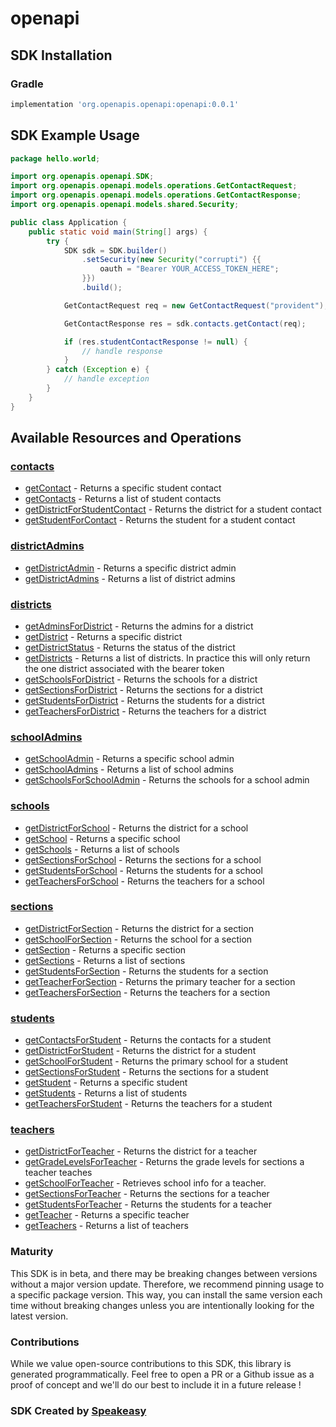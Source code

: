 # openapi

<!-- Start SDK Installation -->
## SDK Installation

### Gradle

```groovy
implementation 'org.openapis.openapi:openapi:0.0.1'
```
<!-- End SDK Installation -->

## SDK Example Usage
<!-- Start SDK Example Usage -->
```java
package hello.world;

import org.openapis.openapi.SDK;
import org.openapis.openapi.models.operations.GetContactRequest;
import org.openapis.openapi.models.operations.GetContactResponse;
import org.openapis.openapi.models.shared.Security;

public class Application {
    public static void main(String[] args) {
        try {
            SDK sdk = SDK.builder()
                .setSecurity(new Security("corrupti") {{
                    oauth = "Bearer YOUR_ACCESS_TOKEN_HERE";
                }})
                .build();

            GetContactRequest req = new GetContactRequest("provident");            

            GetContactResponse res = sdk.contacts.getContact(req);

            if (res.studentContactResponse != null) {
                // handle response
            }
        } catch (Exception e) {
            // handle exception
        }
    }
}
```
<!-- End SDK Example Usage -->

<!-- Start SDK Available Operations -->
## Available Resources and Operations


### [contacts](docs/contacts/README.md)

* [getContact](docs/contacts/README.md#getcontact) - Returns a specific student contact
* [getContacts](docs/contacts/README.md#getcontacts) - Returns a list of student contacts
* [getDistrictForStudentContact](docs/contacts/README.md#getdistrictforstudentcontact) - Returns the district for a student contact
* [getStudentForContact](docs/contacts/README.md#getstudentforcontact) - Returns the student for a student contact

### [districtAdmins](docs/districtadmins/README.md)

* [getDistrictAdmin](docs/districtadmins/README.md#getdistrictadmin) - Returns a specific district admin
* [getDistrictAdmins](docs/districtadmins/README.md#getdistrictadmins) - Returns a list of district admins

### [districts](docs/districts/README.md)

* [getAdminsForDistrict](docs/districts/README.md#getadminsfordistrict) - Returns the admins for a district
* [getDistrict](docs/districts/README.md#getdistrict) - Returns a specific district
* [getDistrictStatus](docs/districts/README.md#getdistrictstatus) - Returns the status of the district
* [getDistricts](docs/districts/README.md#getdistricts) - Returns a list of districts. In practice this will only return the one district associated with the bearer token
* [getSchoolsForDistrict](docs/districts/README.md#getschoolsfordistrict) - Returns the schools for a district
* [getSectionsForDistrict](docs/districts/README.md#getsectionsfordistrict) - Returns the sections for a district
* [getStudentsForDistrict](docs/districts/README.md#getstudentsfordistrict) - Returns the students for a district
* [getTeachersForDistrict](docs/districts/README.md#getteachersfordistrict) - Returns the teachers for a district

### [schoolAdmins](docs/schooladmins/README.md)

* [getSchoolAdmin](docs/schooladmins/README.md#getschooladmin) - Returns a specific school admin
* [getSchoolAdmins](docs/schooladmins/README.md#getschooladmins) - Returns a list of school admins
* [getSchoolsForSchoolAdmin](docs/schooladmins/README.md#getschoolsforschooladmin) - Returns the schools for a school admin

### [schools](docs/schools/README.md)

* [getDistrictForSchool](docs/schools/README.md#getdistrictforschool) - Returns the district for a school
* [getSchool](docs/schools/README.md#getschool) - Returns a specific school
* [getSchools](docs/schools/README.md#getschools) - Returns a list of schools
* [getSectionsForSchool](docs/schools/README.md#getsectionsforschool) - Returns the sections for a school
* [getStudentsForSchool](docs/schools/README.md#getstudentsforschool) - Returns the students for a school
* [getTeachersForSchool](docs/schools/README.md#getteachersforschool) - Returns the teachers for a school

### [sections](docs/sections/README.md)

* [getDistrictForSection](docs/sections/README.md#getdistrictforsection) - Returns the district for a section
* [getSchoolForSection](docs/sections/README.md#getschoolforsection) - Returns the school for a section
* [getSection](docs/sections/README.md#getsection) - Returns a specific section
* [getSections](docs/sections/README.md#getsections) - Returns a list of sections
* [getStudentsForSection](docs/sections/README.md#getstudentsforsection) - Returns the students for a section
* [getTeacherForSection](docs/sections/README.md#getteacherforsection) - Returns the primary teacher for a section
* [getTeachersForSection](docs/sections/README.md#getteachersforsection) - Returns the teachers for a section

### [students](docs/students/README.md)

* [getContactsForStudent](docs/students/README.md#getcontactsforstudent) - Returns the contacts for a student
* [getDistrictForStudent](docs/students/README.md#getdistrictforstudent) - Returns the district for a student
* [getSchoolForStudent](docs/students/README.md#getschoolforstudent) - Returns the primary school for a student
* [getSectionsForStudent](docs/students/README.md#getsectionsforstudent) - Returns the sections for a student
* [getStudent](docs/students/README.md#getstudent) - Returns a specific student
* [getStudents](docs/students/README.md#getstudents) - Returns a list of students
* [getTeachersForStudent](docs/students/README.md#getteachersforstudent) - Returns the teachers for a student

### [teachers](docs/teachers/README.md)

* [getDistrictForTeacher](docs/teachers/README.md#getdistrictforteacher) - Returns the district for a teacher
* [getGradeLevelsForTeacher](docs/teachers/README.md#getgradelevelsforteacher) - Returns the grade levels for sections a teacher teaches
* [getSchoolForTeacher](docs/teachers/README.md#getschoolforteacher) - Retrieves school info for a teacher.
* [getSectionsForTeacher](docs/teachers/README.md#getsectionsforteacher) - Returns the sections for a teacher
* [getStudentsForTeacher](docs/teachers/README.md#getstudentsforteacher) - Returns the students for a teacher
* [getTeacher](docs/teachers/README.md#getteacher) - Returns a specific teacher
* [getTeachers](docs/teachers/README.md#getteachers) - Returns a list of teachers
<!-- End SDK Available Operations -->

### Maturity

This SDK is in beta, and there may be breaking changes between versions without a major version update. Therefore, we recommend pinning usage 
to a specific package version. This way, you can install the same version each time without breaking changes unless you are intentionally 
looking for the latest version.

### Contributions

While we value open-source contributions to this SDK, this library is generated programmatically. 
Feel free to open a PR or a Github issue as a proof of concept and we'll do our best to include it in a future release !

### SDK Created by [Speakeasy](https://docs.speakeasyapi.dev/docs/using-speakeasy/client-sdks)
